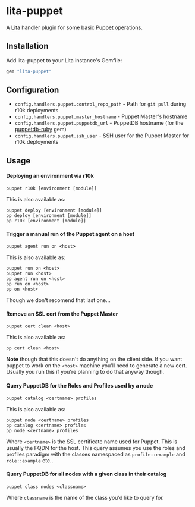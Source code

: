 # lita-puppet

A [Lita](https://www.lita.io/) handler plugin for some basic [Puppet](https://puppet.com/) operations.

## Installation

Add lita-puppet to your Lita instance's Gemfile:

``` ruby
gem "lita-puppet"
```

## Configuration

* `config.handlers.puppet.control_repo_path` - Path for `git pull` during r10k deployments
* `config.handlers.puppet.master_hostname` - Puppet Master's hostname
* `config.handlers.puppet.puppetdb_url` - PuppetDB hostname (for the [puppetdb-ruby](https://github.com/voxpupuli/puppetdb-ruby) gem)
* `config.handlers.puppet.ssh_user` - SSH user for the Puppet Master for r10k deployments

## Usage

#### Deploying an environment via r10k
    puppet r10k [environment [module]]

This is also available as:

    puppet deploy [environment [module]]
    pp deploy [environment [module]]
    pp r10k [environment [module]]

#### Trigger a manual run of the Puppet agent on a host
    puppet agent run on <host>

This is also available as:

    puppet run on <host>
    puppet run <host>
    pp agent run on <host>
    pp run on <host>
    pp on <host>

Though we don't recomend that last one...

#### Remove an SSL cert from the Puppet Master
    puppet cert clean <host>

This is also available as:

    pp cert clean <host>

**Note** though that this doesn't do anything on the client side. If you want puppet to work on the `<host>` machine you'll need to generate a new cert. Usually you run this if you're planning to do that anyway though.

#### Query PuppetDB for the Roles and Profiles used by a node
    puppet catalog <certname> profiles

This is also available as:

    puppet node <certname> profiles
    pp catalog <certname> profiles
    pp node <certname> profiles

Where `<certname>` is the SSL certificate name used for Puppet. This is usually the FQDN for the host. This query assumes you use the roles and profiles paradigm with the classes namespaced as `profile::example` and `role::example` etc..

#### Query PuppetDB for all nodes with a given class in their catalog
`puppet class nodes <classname> `

Where `classname` is the name of the class you'd like to query for.
